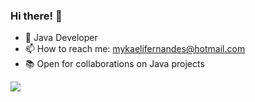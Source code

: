 ### Hi there! 👋

- 🌱 Java Developer 
- 📫 How to reach me: mykaelifernandes@hotmail.com
- 📚 Open for collaborations on Java projects

  
 <div> 
  <a href="https://www.youtube.com/channel/UCwGG6fLYIj0ZI6BEqwFKy3Q" target="_blank"><img src="https://img.shields.io/badge/YouTube-FF0000?style=for-the-badge&logo=youtube&logoColor=white" target="_blank"></a>
   
